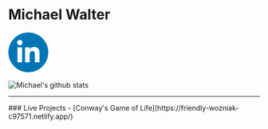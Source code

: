 <!--
### Hi there 👋
-->

# Michael Walter


   <div display="inline" border-radius="90px"><a href="https://www.linkedin.com/in/mpaw/"><img src="./linkedin.png" width="80px"></a></div>


   ![Michael's github stats](https://github-readme-stats.vercel.app/api?username=M-PAW&show_icons=true&hide_border=true)



   <hr />
### Live Projects 
  - [Conway's Game of Life](https://friendly-wozniak-c97571.netlify.app/)







<!--
**M-PAW/M-PAW** is a ✨ _special_ ✨ repository because its `README.md` (this file) appears on your GitHub profile.

Here are some ideas to get you started:

- 🔭 I’m currently working on ...
- 🌱 I’m currently learning ...
- 👯 I’m looking to collaborate on ...
- 🤔 I’m looking for help with ...
- 💬 Ask me about ...
- 📫 How to reach me: ...
- 😄 Pronouns: ...
- ⚡ Fun fact: ...
-->
